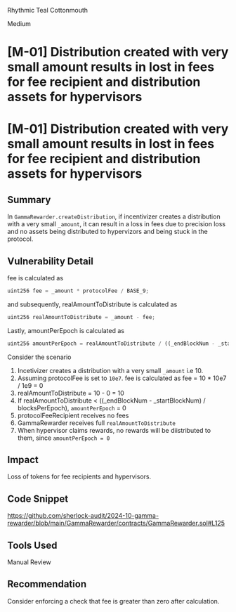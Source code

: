 Rhythmic Teal Cottonmouth

Medium

# [M-01] Distribution created with very small amount results in lost in fees for fee recipient and distribution assets for hypervisors

# [M-01] Distribution created with very small amount results in lost in fees for fee recipient and distribution assets for hypervisors
## Summary

In `GammaRewarder.createDistribution`, if incentivizer creates a distribution with a very small `_amount`, it can result in a loss in fees due to precision loss and no assets being distributed to hypervizors and being stuck in the protocol.

## Vulnerability Detail

fee is calculated as

```javascript
uint256 fee = _amount * protocolFee / BASE_9;
```

and subsequently, realAmountToDistribute is calculated as

```javascript
uint256 realAmountToDistribute = _amount - fee;
```

Lastly, amountPerEpoch is calculated as

```javascript
uint256 amountPerEpoch = realAmountToDistribute / ((_endBlockNum - _startBlockNum) / blocksPerEpoch);
```

Consider the scenario

1. Incetivizer creates a distribution with a very small `_amount` i.e 10.
2. Assuming protocolFee is set to `10e7`. fee is calculated as fee = 10 \* 10e7 / 1e9 = 0
3. realAmountToDistribute = 10 - 0 = 10
4. If realAmountToDistribute < ((\_endBlockNum - \_startBlockNum) / blocksPerEpoch), `amountPerEpoch` = 0
5. protocolFeeRecipient receives no fees
6. GammaRewarder receives full `realAmountToDistribute`
7. When hypervisor claims rewards, no rewards will be diistributed to them, since `amountPerEpoch = 0`

## Impact

Loss of tokens for fee recipients and hypervisors.

## Code Snippet

https://github.com/sherlock-audit/2024-10-gamma-rewarder/blob/main/GammaRewarder/contracts/GammaRewarder.sol#L125

## Tools Used

Manual Review

## Recommendation

Consider enforcing a check that fee is greater than zero after calculation.